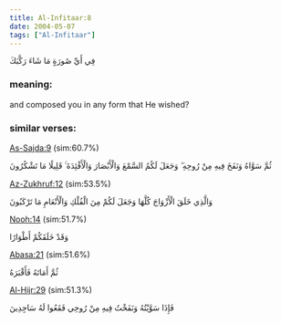 ```yaml
---
title: Al-Infitaar:8
date: 2004-05-07
tags: ["Al-Infitaar"]
---
```

فِي أَيِّ صُورَةٍ مَا شَاءَ رَكَّبَكَ
### meaning: 
and composed you in any form that He wished?
### similar verses: 

[As-Sajda:9](/32/9) (sim:60.7%)

ثُمَّ سَوَّاهُ وَنَفَخَ فِيهِ مِنْ رُوحِهِ ۖ وَجَعَلَ لَكُمُ السَّمْعَ وَالْأَبْصَارَ وَالْأَفْئِدَةَ ۚ قَلِيلًا مَا تَشْكُرُونَ

[Az-Zukhruf:12](/43/12) (sim:53.5%)

وَالَّذِي خَلَقَ الْأَزْوَاجَ كُلَّهَا وَجَعَلَ لَكُمْ مِنَ الْفُلْكِ وَالْأَنْعَامِ مَا تَرْكَبُونَ

[Nooh:14](/71/14) (sim:51.7%)

وَقَدْ خَلَقَكُمْ أَطْوَارًا

[Abasa:21](/80/21) (sim:51.6%)

ثُمَّ أَمَاتَهُ فَأَقْبَرَهُ

[Al-Hijr:29](/15/29) (sim:51.3%)

فَإِذَا سَوَّيْتُهُ وَنَفَخْتُ فِيهِ مِنْ رُوحِي فَقَعُوا لَهُ سَاجِدِينَ
